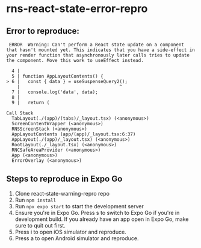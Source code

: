 # rns-react-state-error-repro

## Error to reproduce:
```
 ERROR  Warning: Can't perform a React state update on a component that hasn't mounted yet. This indicates that you have a side-effect in your render function that asynchronously later calls tries to update the component. Move this work to useEffect instead.

  4 |
  5 | function AppLayoutContents() {
> 6 |   const { data } = useSuspenseQuery2();
    |                                     ^
  7 |   console.log('data', data);
  8 |
  9 |   return (

Call Stack
  TabLayout(./(app)/(tabs)/_layout.tsx) (<anonymous>)
  ScreenContentWrapper (<anonymous>)
  RNSScreenStack (<anonymous>)
  AppLayoutContents (app/(app)/_layout.tsx:6:37)
  AppLayout(./(app)/_layout.tsx) (<anonymous>)
  RootLayout(./_layout.tsx) (<anonymous>)
  RNCSafeAreaProvider (<anonymous>)
  App (<anonymous>)
  ErrorOverlay (<anonymous>)
```

## Steps to reproduce in Expo Go
1. Clone react-state-warning-repro repo
2. Run `npm install`
3. Run `npx expo start` to start the development server
4. Ensure you're in Expo Go. Press s to switch to Expo Go if you're in development build. If you already have an app open in Expo Go, make sure to quit out first.
5. Press i to open iOS simulator and reproduce.
6. Press a to open Android simulator and reproduce.